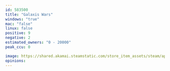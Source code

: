 ```yaml
---
id: 583500
title: "Galaxis Wars"
windows: "true"
mac: "false"
linux: false
positive: 9
negative: 2
estimated_owners: "0 - 20000"
peak_ccu: 0

image: https://shared.akamai.steamstatic.com/store_item_assets/steam/apps/583500/header.jpg?t=1496173869
opinions:
---
```

